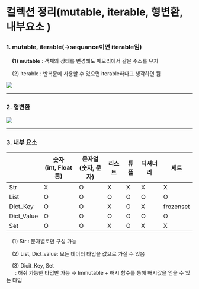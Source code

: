 # 컬렉션 정리(mutable, iterable, 형변환, 내부요소 )

### 1. mutable, iterable(→sequance이면 iterable임)

    **(1) mutable** : 객체의 상태를 변경해도 메모리에서 같은 주소를 유지

    (2) iterable : 반복문에 사용할 수 있으면 iterable하다고 생각하면 됨

![](C:\Users\SSAFY\AppData\Roaming\marktext\images\2023-07-25-09-48-11-image.png)

**********

### 2. 형변환

![](C:\Users\SSAFY\AppData\Roaming\marktext\images\2023-07-25-09-50-17-image.png)

****

### 3. 내부 요소

|            | 숫자  <br>(int, Float 등) | 문자열  <br>(숫자, 문자) | 리스트 | 튜플  | 딕셔너리 | 세트        |
| ---------- | ---------------------- | ----------------- | --- | --- | ---- | --------- |
| Str        | X                      | O                 | X   | X   | X    | X         |
| List       | O                      | O                 | O   | O   | O    | O         |
| Dict_Key   | O                      | O                 | X   | O   | X    | frozenset |
| Dict_Value | O                      | O                 | O   | O   | O    | O         |
| Set        | O                      | O                 | X   | O   | X    | X         |

    (1) Str : 문자열로만 구성 가능

    (2) List, Dict_value: 모든 데이터 타입을 값으로 가질 수 있음

    (3) Dicit_Key, Set  
      : 해쉬 가능한 타입만 가능 → Immutable + 해시 함수를 통해 해시값을 얻을 수 있는 타입
